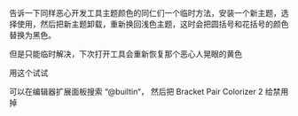 告诉一下同样恶心开发工具主题颜色的同仁们一个临时方法，安装一个新主题，选择使用，然后把新主题卸载，重新换回浅色主题，这时会把圆括号和花括号的颜色替换为黑色。

但是只能临时解决，下次打开工具会重新恢复那个恶心人晃眼的黄色

用这个试试

可以在编辑器扩展面板搜索 “@builtin“， 然后把 Bracket Pair Colorizer 2 给禁用掉